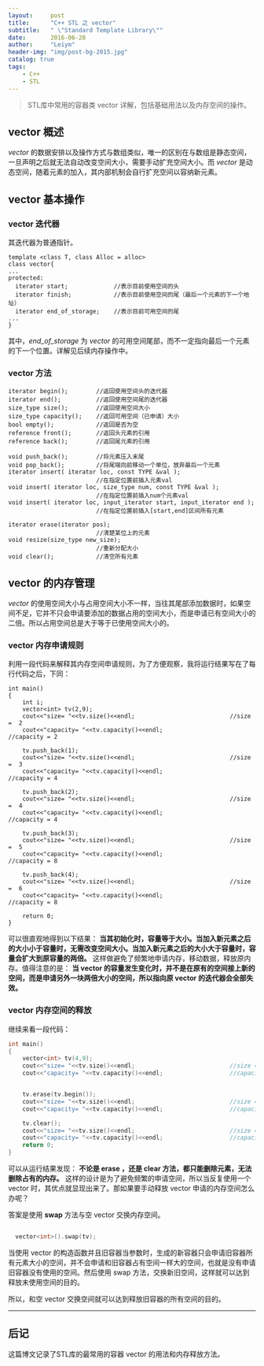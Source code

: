 ```yaml
---
layout:     post
title:      "C++ STL 之 vector"
subtitle:   " \"Standard Template Library\""
date:       2016-06-20
author:     "Leiym"
header-img: "img/post-bg-2015.jpg"
catalog: true
tags:
    - C++
    - STL
---
```


> STL库中常用的容器类 vector 详解，包括基础用法以及内存空间的操作。

## vector 概述

*vector* 的数据安排以及操作方式与数组类似，唯一的区别在与数组是静态空间，一旦声明之后就无法自动改变空间大小，需要手动扩充空间大小。而 *vector* 是动态空间，随着元素的加入，其内部机制会自行扩充空间以容纳新元素。

## vector 基本操作

### vector 迭代器

其迭代器为普通指针。

```
template <class T, class Alloc = alloc>
class vector{
...
protected:
  iterator start;             //表示目前使用空间的头
  iterator finish;            //表示目前使用空间的尾（最后一个元素的下一个地址）
  iterator end_of_storage;    //表示目前可用空间的尾
...
}
```

其中，*end_of_storage* 为 *vector* 的可用空间尾部，而不一定指向最后一个元素的下一个位置。详解见后续内存操作中。

### vector 方法

```
iterator begin();        //返回使用空间头的迭代器
iterator end();          //返回使用空间尾的迭代器
size_type size();        //返回使用空间大小
size_type capacity();    //返回可用空间（已申请）大小
bool empty();            //返回是否为空
reference front();       //返回头元素的引用
reference back();        //返回尾元素的引用

void push_back();        //将元素压入末尾
void pop_back();         //将尾端向前移动一个单位，放弃最后一个元素
iterator insert( iterator loc, const TYPE &val );
                         //在指定位置前插入元素val
void insert( iterator loc, size_type num, const TYPE &val );
                         //在指定位置前插入num个元素val
void insert( iterator loc, input_iterator start, input_iterator end );
                         //在指定位置前插入[start,end]区间所有元素

iterator erase(iterator pos);
                         //清楚某位上的元素
void resize(size_type new_size);
                         //重新分配大小
void clear();            //清空所有元素
```

## vector 的内存管理

*vector* 的使用空间大小与占用空间大小不一样，当往其尾部添加数据时，如果空间不足，它并不只会申请要添加的数据占用的空间大小，而是申请已有空间大小的二倍。所以占用空间总是大于等于已使用空间大小的。

### vector 内存申请规则

利用一段代码来解释其内存空间申请规则，为了方便观察，我将运行结果写在了每行代码之后，下同：

```
int main()
{
	int i;
	vector<int> tv(2,9);
	cout<<"size= "<<tv.size()<<endl;                           //size =  2
	cout<<"capacity= "<<tv.capacity()<<endl;                   //capacity = 2

	tv.push_back(1);
	cout<<"size= "<<tv.size()<<endl;                           //size =  3
	cout<<"capacity= "<<tv.capacity()<<endl;                   //capacity = 4

	tv.push_back(2);
	cout<<"size= "<<tv.size()<<endl;                           //size =  4
	cout<<"capacity= "<<tv.capacity()<<endl;                   //capacity = 4

	tv.push_back(3);
	cout<<"size= "<<tv.size()<<endl;                           //size =  5
	cout<<"capacity= "<<tv.capacity()<<endl;                   //capacity = 8

	tv.push_back(4);
	cout<<"size= "<<tv.size()<<endl;                           //size =  6
	cout<<"capacity= "<<tv.capacity()<<endl;                   //capacity = 8

	return 0;
}
```

可以很直观地得到以下结果： **当其初始化时，容量等于大小。当加入新元素之后的大小小于容量时，无需改变空间大小。当加入新元素之后的大小大于容量时，容量会扩大到原容量的两倍。** 这样做避免了频繁地申请内存，移动数据，释放原内存。值得注意的是： **当 vector 的容量发生变化时，并不是在原有的空间接上新的空间，而是申请另外一块两倍大小的空间，所以指向原 vector 的迭代器会全部失效。**

### vector 内存空间的释放

继续来看一段代码：

```C++
int main()
{
	vector<int> tv(4,9);
	cout<<"size= "<<tv.size()<<endl;                           //size =  4
	cout<<"capacity= "<<tv.capacity()<<endl;                   //capacity = 4


	tv.erase(tv.begin());
	cout<<"size= "<<tv.size()<<endl;                           //size =  3
	cout<<"capacity= "<<tv.capacity()<<endl;                   //capacity = 4

	tv.clear();
	cout<<"size= "<<tv.size()<<endl;                           //size =  0
	cout<<"capacity= "<<tv.capacity()<<endl;                   //capacity = 4
	return 0;
}
```

可以从运行结果发现： **不论是 erase ，还是 clear 方法，都只能删除元素，无法删除占有的内存。** 这样的设计是为了避免频繁的申请空间，所以当反复使用一个 vector 时，其优点就显现出来了。那如果要手动释放 vector 申请的内存空间怎么办呢？

答案是使用 **swap** 方法与空 vector 交换内存空间。

```C++

  vector<int>().swap(tv);

```

当使用 vector 的构造函数并且旧容器当参数时，生成的新容器只会申请旧容器所有元素大小的空间，并不会申请和旧容器占有空间一样大的空间，也就是没有申请旧容器没有使用的空间。然后使用 swap 方法，交换新旧空间，这样就可以达到释放未使用空间的目的。

所以，和空 vector 交换空间就可以达到释放旧容器的所有空间的目的。

---

## 后记

这篇博文记录了STL库的最常用的容器 vector 的用法和内存释放方法。
